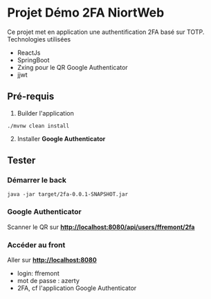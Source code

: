 # Projet Démo 2FA NiortWeb
Ce projet met en application une authentification 2FA basé sur TOTP.  
Technologies utilisées
- ReactJs
- SpringBoot
- Zxing pour le QR Google Authenticator
- jjwt

## Pré-requis
1. Builder l'application
```shell
./mvnw clean install
```

2. Installer **Google Authenticator**



## Tester
### Démarrer le back
```shell
java -jar target/2fa-0.0.1-SNAPSHOT.jar
```
### Google Authenticator
Scanner le QR sur **[http://localhost:8080/api/users/ffremont/2fa](http://localhost:8080/api/users/ffremont/2fa)**

### Accéder au front
Aller sur **[http://localhost:8080](http://localhost:8080)**

- login: ffremont
- mot de passe : azerty
- 2FA, cf l'application Google Authenticator
